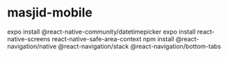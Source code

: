 # masjid-mobile
expo install @react-native-community/datetimepicker
expo install react-native-screens react-native-safe-area-context
npm install @react-navigation/native @react-navigation/stack @react-navigation/bottom-tabs
